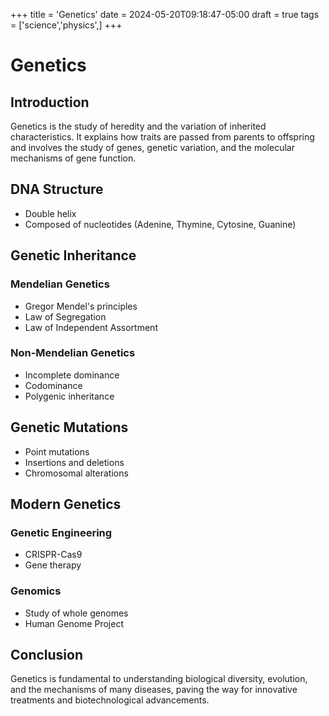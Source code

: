 +++
title = 'Genetics'
date = 2024-05-20T09:18:47-05:00
draft = true
tags = ['science','physics',]
+++
# Genetics

## Introduction
Genetics is the study of heredity and the variation of inherited characteristics. It explains how traits are passed from parents to offspring and involves the study of genes, genetic variation, and the molecular mechanisms of gene function.

## DNA Structure
- Double helix
- Composed of nucleotides (Adenine, Thymine, Cytosine, Guanine)

## Genetic Inheritance
### Mendelian Genetics
- Gregor Mendel's principles
- Law of Segregation
- Law of Independent Assortment

### Non-Mendelian Genetics
- Incomplete dominance
- Codominance
- Polygenic inheritance

## Genetic Mutations
- Point mutations
- Insertions and deletions
- Chromosomal alterations

## Modern Genetics
### Genetic Engineering
- CRISPR-Cas9
- Gene therapy

### Genomics
- Study of whole genomes
- Human Genome Project

## Conclusion
Genetics is fundamental to understanding biological diversity, evolution, and the mechanisms of many diseases, paving the way for innovative treatments and biotechnological advancements.
